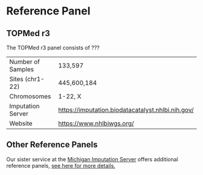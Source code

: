 <!-- ---
hide:
  - navigation
  - toc
--- -->

# Reference Panel

## TOPMed r3

The TOPMed r3 panel consists of ???

|                   |                                                   |
| ----------------- | ------------------------------------------------- |
| Number of Samples | 133,597                                           |
| Sites (chr1-22)   | 445,600,184                                       |
| Chromosomes       | 1-22, X                                           |
| Imputation Server | https://imputation.biodatacatalyst.nhlbi.nih.gov/ |
| Website           | https://www.nhlbiwgs.org/                         |

## Other Reference Panels

Our sister service at the [Michigan Imputation Server](https://imputationserver.sph.umich.edu/) offers additional reference panels, [see here for more details.](https://genepi.github.io/michigan-imputationserver/reference-panels/)
